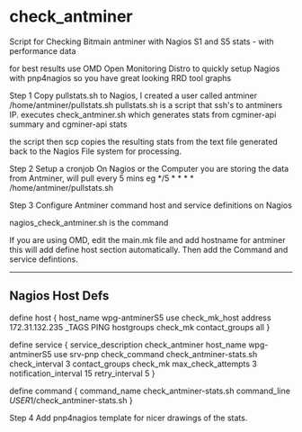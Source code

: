 # check_antminer
Script for Checking Bitmain antminer with Nagios S1 and S5 stats - with performance data

for best results use OMD Open Monitoring Distro to quickly setup Nagios with pnp4nagios so you have great looking RRD tool graphs


Step 1
Copy pullstats.sh to Nagios, I created a user called antminer /home/antminer/pullstats.sh
pullstats.sh is a script that ssh's to antminers IP. executes check_antminer.sh which generates stats from cgminer-api summary and cgminer-api stats

the script then scp copies the resulting stats from the text file generated back to the Nagios File system for processing.


Step 2
Setup a cronjob On Nagios or the Computer you are storing the data from Antminer, will pull every 5 mins
eg 
*/5 * * * * /home/antminer/pullstats.sh


Step 3
Configure Antminer command host and service definitions on Nagios

nagios_check_antminer.sh is the command

If you are using OMD, edit the main.mk file and add hostname for antminer this will add define host section automatically. Then add the Command and service defintions.

----------------------------------------------------
Nagios Host Defs
 ----------------------------------------------------

define host {
  host_name                     wpg-antminerS5
  use                           check_mk_host
  address                       172.31.132.235
  _TAGS                         PING
  hostgroups                    check_mk
  contact_groups                all
}


define service {
  service_description            check_antminer
  host_name                      wpg-antminerS5
  use                            srv-pnp
  check_command                  check_antminer-stats.sh
  check_interval                 3
  contact_groups                 check_mk
  max_check_attempts             3
  notification_interval          15
  retry_interval                 5
}

define command {
        command_name    check_antminer-stats.sh
        command_line    $USER1$/check_antminer-stats.sh
 }



Step 4
Add pnp4nagios template for nicer drawings of the stats.




